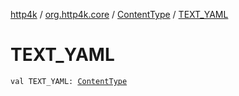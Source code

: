 [http4k](../../index.md) / [org.http4k.core](../index.md) / [ContentType](index.md) / [TEXT_YAML](./-t-e-x-t_-y-a-m-l.md)

# TEXT_YAML

`val TEXT_YAML: `[`ContentType`](index.md)